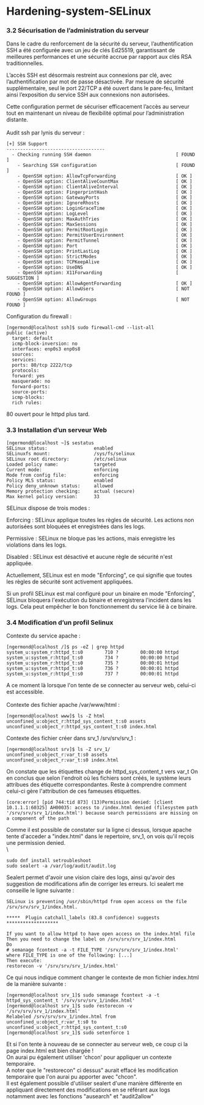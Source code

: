 # Hardening-system-SELinux
### 3.2 Sécurisation de l’administration du serveur

Dans le cadre du renforcement de la sécurité du serveur, l’authentification SSH a été configurée avec un jeu de clés Ed25519, garantissant de meilleures performances et une sécurité accrue par rapport aux clés RSA traditionnelles.

L’accès SSH est désormais restreint aux connexions par clé, avec l’authentification par mot de passe désactivée. Par mesure de sécurité supplémentaire, seul le port 22/TCP a été ouvert dans le pare-feu, limitant ainsi l’exposition du service SSH aux connexions non autorisées.

Cette configuration permet de sécuriser efficacement l’accès au serveur tout en maintenant un niveau de flexibilité optimal pour l’administration distante.\
\
Audit ssh par lynis du serveur :
```
[+] SSH Support
------------------------------------
  - Checking running SSH daemon                               [ FOUND ]
    - Searching SSH configuration                             [ FOUND ]
    - OpenSSH option: AllowTcpForwarding                      [ OK ]
    - OpenSSH option: ClientAliveCountMax                     [ OK ]
    - OpenSSH option: ClientAliveInterval                     [ OK ]
    - OpenSSH option: FingerprintHash                         [ OK ]
    - OpenSSH option: GatewayPorts                            [ OK ]
    - OpenSSH option: IgnoreRhosts                            [ OK ]
    - OpenSSH option: LoginGraceTime                          [ OK ]
    - OpenSSH option: LogLevel                                [ OK ]
    - OpenSSH option: MaxAuthTries                            [ OK ]
    - OpenSSH option: MaxSessions                             [ OK ]
    - OpenSSH option: PermitRootLogin                         [ OK ]
    - OpenSSH option: PermitUserEnvironment                   [ OK ]
    - OpenSSH option: PermitTunnel                            [ OK ]
    - OpenSSH option: Port                                    [ OK ]
    - OpenSSH option: PrintLastLog                            [ OK ]
    - OpenSSH option: StrictModes                             [ OK ]
    - OpenSSH option: TCPKeepAlive                            [ OK ]
    - OpenSSH option: UseDNS                                  [ OK ]
    - OpenSSH option: X11Forwarding                           [ SUGGESTION ]
    - OpenSSH option: AllowAgentForwarding                    [ OK ]
    - OpenSSH option: AllowUsers                              [ NOT FOUND ]
    - OpenSSH option: AllowGroups                             [ NOT FOUND ]
```
Configuration du firewall :
```
[ngermond@localhost ssh]$ sudo firewall-cmd --list-all
public (active)
  target: default
  icmp-block-inversion: no
  interfaces: enp0s3 enp0s8
  sources:
  services:
  ports: 80/tcp 2222/tcp
  protocols:
  forward: yes
  masquerade: no
  forward-ports:
  source-ports:
  icmp-blocks:
  rich rules:
```

80  ouvert pour le httpd plus tard.

### 3.3 Installation d’un serveur Web

```
[ngermond@localhost ~]$ sestatus
SELinux status:                 enabled
SELinuxfs mount:                /sys/fs/selinux
SELinux root directory:         /etc/selinux
Loaded policy name:             targeted
Current mode:                   enforcing
Mode from config file:          enforcing
Policy MLS status:              enabled
Policy deny_unknown status:     allowed
Memory protection checking:     actual (secure)
Max kernel policy version:      33
```

SELinux dispose de trois modes :

Enforcing : SELinux applique toutes les règles de sécurité. Les actions non autorisées sont bloquées et enregistrées dans les logs.

Permissive : SELinux ne bloque pas les actions, mais enregistre les violations dans les logs.

Disabled : SELinux est désactivé et aucune règle de sécurité n'est appliquée.

Actuellement, SELinux est en mode "Enforcing", ce qui signifie que toutes les règles de sécurité sont activement appliquées.

Si un profil SELinux est mal configuré pour un binaire en mode "Enforcing", SELinux bloquera l'exécution du binaire et enregistrera l'incident dans les logs. Cela peut empêcher le bon fonctionnement du service lié à ce binaire.

### 3.4 Modification d’un profil Selinux



Contexte du service apache :
```
[ngermond@localhost /]$ ps -eZ | grep httpd
system_u:system_r:httpd_t:s0        710 ?        00:00:00 httpd
system_u:system_r:httpd_t:s0        734 ?        00:00:00 httpd
system_u:system_r:httpd_t:s0        735 ?        00:00:01 httpd
system_u:system_r:httpd_t:s0        736 ?        00:00:01 httpd
system_u:system_r:httpd_t:s0        737 ?        00:00:01 httpd
```
A ce moment là lorsque l'on tente de se connecter au serveur web, celui-ci est accessible.\
\
Contexte des fichier apache /var/www/html :
```
[ngermond@localhost www]$ ls -Z html
unconfined_u:object_r:httpd_sys_content_t:s0 assets
unconfined_u:object_r:httpd_sys_content_t:s0 index.html
```
Contexte des fichier créer dans srv_1 /srv/srv/srv_1 :
```
[ngermond@localhost srv]$ ls -Z srv_1/
unconfined_u:object_r:var_t:s0 assets
unconfined_u:object_r:var_t:s0 index.html
```
On constate que les étiquettes change de httpd_sys_content_t vers var_t
On en conclus que selon l'endroit où les fichiers sont créés, le système leurs attribues des étiquette correspondantes. Reste à comprendre comment celui-ci gère l'attribution de ces fameuses étiquettes.
```
[core:error] [pid 744:tid 873] (13)Permission denied: [client 10.1.1.1:60325] AH00035: access to /index.html denied (filesystem path '/srv/srv/srv_1/index.html') because search permissions are missing on a component of the path
```
Comme il est possible de constater sur la ligne ci dessus, lorsque apache tente d'acceder a "index.html" dans le repertoire, srv_1, on vois qu'il reçois une permission denied.\
\
```
sudo dnf install setroubleshoot
sudo sealert -a /var/log/audit/audit.log
```
Sealert permet d'avoir une vision claire des logs, ainsi qu'avoir des suggestion de modifications afin de corriger les erreurs. Ici sealert me conseille le ligne suivante :
```
SELinux is preventing /usr/sbin/httpd from open access on the file /srv/srv/srv_1/index.html.

*****  Plugin catchall_labels (83.8 confidence) suggests   *******************

If you want to allow httpd to have open access on the index.html file
Then you need to change the label on /srv/srv/srv_1/index.html
Do
# semanage fcontext -a -t FILE_TYPE '/srv/srv/srv_1/index.html'
where FILE_TYPE is one of the following: [...]
Then execute:
restorecon -v '/srv/srv/srv_1/index.html'
```
Ce qui nous indique comment changer le contexte de mon fichier index.html de la manière suivante :
```
[ngermond@localhost srv_1]$ sudo semanage fcontext -a -t httpd_sys_content_t '/srv/srv/srv_1/index.html'
[ngermond@localhost srv_1]$ sudo restorecon -v '/srv/srv/srv_1/index.html'
Relabeled /srv/srv/srv_1/index.html from unconfined_u:object_r:var_t:s0 to unconfined_u:object_r:httpd_sys_content_t:s0
[ngermond@localhost srv_1]$ sudo setenforce 1
```
Et si l'on tente à nouveau de se connecter au serveur web, ce coup ci la page index.html est bien chargée !\
On aurai pu également utiliser 'chcon' pour appliquer un contexte temporaire.\
A noter que le "restorecon" ci dessus" aurait effacé les modification temporaire que l'on aurai pu apporter avec "chcon".
\
Il est également possible d'utiliser sealert d'une manière différente en appliquant directement des modifications en se référant aux logs notamment avec les fonctions "ausearch" et "audit2allow"

